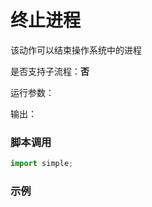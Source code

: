 # 终止进程 
该动作可以结束操作系统中的进程



是否支持子流程：**否**

运行参数：



输出：



### 脚本调用

```python
import simple;

```

### 示例